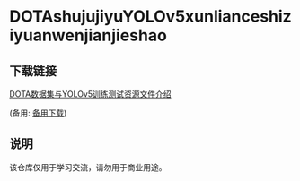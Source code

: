 # DOTAshujujiyuYOLOv5xunlianceshiziyuanwenjianjieshao

## 下载链接
[DOTA数据集与YOLOv5训练测试资源文件介绍](https://pan.quark.cn/s/6223642804f6) 

(备用: [备用下载](https://pan.baidu.com/s/1CoJmRAazFNV8uBr431rU_Q?pwd=1234))

## 说明

该仓库仅用于学习交流，请勿用于商业用途。
